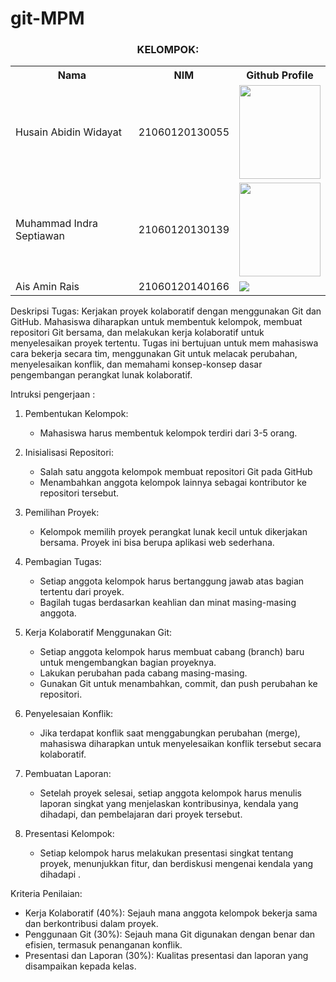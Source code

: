 # git-MPM

<div align="center">
  <h3>KELOMPOK:</h3>
  <table align="center">
    <tr>
      <th>Nama</th>
      <th>NIM</th>
      <th>Github Profile</th>
    </tr>
    <tr>
      <td>Husain Abidin Widayat</td>
      <td>21060120130055</td>
      <td>
        <a href="https://github.com/immortalmeow"><img src="https://i.ibb.co/njGCgxr/Whats-App-Image-2023-09-14-at-16-16-37.jpg" width="130" height="150"></a>
      </td>
    </tr>
    <tr>
      <td>Muhammad Indra Septiawan</td>
      <td>21060120130139</td>
    <td>
        <a href="https://github.com/mindraseptiawan"><img src="https://avatars.githubusercontent.com/u/118505251?s=400&u=bcc56cb2227cfb7398df8ff8cce005605d620aec&v=4" width="130" height="150"></a>
      </td>
    </tr>
		<tr>
      <td>Ais Amin Rais</td>
      <td>21060120140166</td>
    <td>
        <a href="https://github.com/aarais"><img src="https://img.shields.io/badge/github-121013?style=for-the-badge&logo=github&logoColor=white"></a>
      </td>
    </tr>
  </table>
</div>
Deskripsi Tugas:
Kerjakan proyek kolaboratif dengan menggunakan Git dan GitHub. Mahasiswa diharapkan untuk membentuk kelompok, membuat repositori Git bersama, dan melakukan kerja kolaboratif untuk menyelesaikan proyek tertentu. Tugas ini bertujuan untuk mem mahasiswa cara bekerja secara tim, menggunakan Git untuk melacak perubahan, menyelesaikan konflik, dan memahami konsep-konsep dasar pengembangan perangkat lunak kolaboratif.

Intruksi pengerjaan :

1. Pembentukan Kelompok:

   - Mahasiswa harus membentuk kelompok terdiri dari 3-5 orang.

2. Inisialisasi Repositori:

   - Salah satu anggota kelompok membuat repositori Git pada GitHub
   - Menambahkan anggota kelompok lainnya sebagai kontributor ke repositori tersebut.

3. Pemilihan Proyek:

   - Kelompok memilih proyek perangkat lunak kecil untuk dikerjakan bersama. Proyek ini bisa berupa aplikasi web sederhana.

4. Pembagian Tugas:

   - Setiap anggota kelompok harus bertanggung jawab atas bagian tertentu dari proyek.
   - Bagilah tugas berdasarkan keahlian dan minat masing-masing anggota.

5. Kerja Kolaboratif Menggunakan Git:

   - Setiap anggota kelompok harus membuat cabang (branch) baru untuk mengembangkan bagian proyeknya.
   - Lakukan perubahan pada cabang masing-masing.
   - Gunakan Git untuk menambahkan, commit, dan push perubahan ke repositori.

6. Penyelesaian Konflik:

   - Jika terdapat konflik saat menggabungkan perubahan (merge), mahasiswa diharapkan untuk menyelesaikan konflik tersebut secara kolaboratif.

7. Pembuatan Laporan:

   - Setelah proyek selesai, setiap anggota kelompok harus menulis laporan singkat yang menjelaskan kontribusinya, kendala yang dihadapi, dan pembelajaran dari proyek tersebut.

8. Presentasi Kelompok:
   - Setiap kelompok harus melakukan presentasi singkat tentang proyek, menunjukkan fitur, dan berdiskusi mengenai kendala yang dihadapi .

Kriteria Penilaian:

- Kerja Kolaboratif (40%): Sejauh mana anggota kelompok bekerja sama dan berkontribusi dalam proyek.
- Penggunaan Git (30%): Sejauh mana Git digunakan dengan benar dan efisien, termasuk penanganan konflik.
- Presentasi dan Laporan (30%): Kualitas presentasi dan laporan yang disampaikan kepada kelas.
